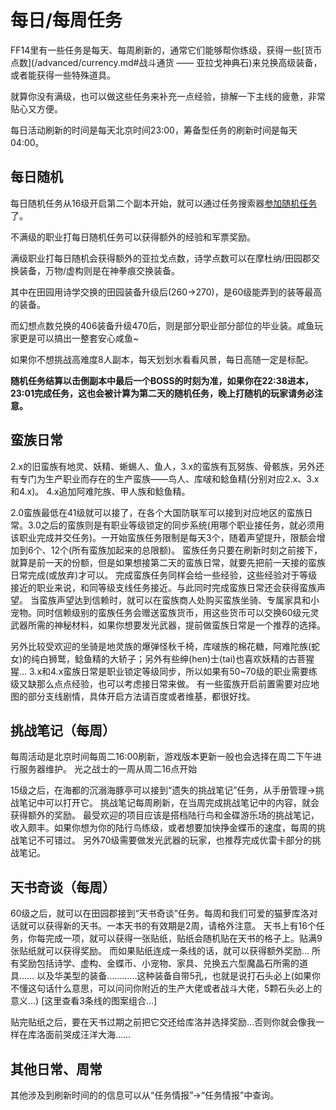 # 每日/每周任务

FF14里有一些任务是每天、每周刷新的，通常它们能够帮你练级，获得一些[货币点数](/advanced/currency.md#战斗通货 —— 亚拉戈神典石)来兑换高级装备，或者能获得一些特殊道具。

就算你没有满级，也可以做这些任务来补充一点经验，排解一下主线的疲惫，非常贴心又方便。

每日活动刷新的时间是每天北京时间23:00，筹备型任务的刷新时间是每天04:00。

## 每日随机

每日随机任务从16级开启第二个副本开始，就可以通过任务搜索器[参加随机任务](/basic/battle.htm#随机副本)了。

不满级的职业打每日随机任务可以获得额外的经验和军票奖励。

满级职业打每日随机会获得额外的亚拉戈点数，诗学点数可以在摩杜纳/田园郡交换装备，万物/虚构则是在神拳痕交换装备。

其中在田园用诗学交换的田园装备升级后(260→270)，是60级能弄到的装等最高的装备。

而幻想点数兑换的406装备升级470后，则是部分职业部分部位的毕业装。咸鱼玩家更是可以搞出一整套安心咸鱼~

如果你不想挑战高难度8人副本，每天划划水看看风景，每日高随一定是标配。

**随机任务结算以击倒副本中最后一个BOSS的时刻为准，如果你在22:38进本，23:01完成任务，这也会被计算为第二天的随机任务，晚上打随机的玩家请务必注意。**

## 蛮族日常
2.x的旧蛮族有地灵、妖精、蜥蜴人、鱼人，3.x的蛮族有瓦努族、骨骸族，另外还有专门为生产职业而存在的生产蛮族——鸟人、库啵和鲶鱼精(分别对应2.x、3.x和4.x)。
4.x追加阿难陀族、甲人族和鲶鱼精。

2.0蛮族最低在41级就可以接了，在各个大国防联军可以接到对应地区的蛮族日常。3.0之后的蛮族则是有职业等级锁定的同步系统(用哪个职业接任务，就必须用该职业完成并交任务)。一开始蛮族任务限制是每天3个，随着声望提升，限额会增加到6个、12个(所有蛮族加起来的总限额)。
蛮族任务只要在刷新时刻之前接下，就算是前一天的份额，但是如果想接第二天的蛮族日常，就要先把前一天接的蛮族日常完成(或放弃)才可以。
完成蛮族任务同样会给一些经验，这些经验对于等级接近的职业来说，和同等级支线任务接近。与此同时完成蛮族日常还会获得蛮族声望。
当蛮族声望达到信赖时，就可以在蛮族商人处购买蛮族坐骑、专属家具和小宠物。同时信赖级别的蛮族任务会赠送蛮族货币，用这些货币可以交换60级元灵武器所需的神秘材料，如果你想要发光武器，提前做蛮族日常是一个推荐的选择。

另外比较受欢迎的坐骑是地灵族的爆弹怪秋千椅，库啵族的棉花糖，阿难陀族(蛇女)的纯白狮鹫，鲶鱼精的大轿子；另外有些绅(hen)士(tai)也喜欢妖精的古菩猩猩…
3.x和4.x蛮族日常是职业锁定等级同步，所以如果有50~70级的职业需要练级又缺那么点点经验，也可以考虑接日常来做。
有一些蛮族开启前置需要对应地图的部分支线剧情，具体开启方法请百度或者维基，都很好找。

## 挑战笔记（每周）
每周活动是北京时间每周二16:00刷新，游戏版本更新一般也会选择在周二下午进行服务器维护。 光之战士的一周从周二16点开始

15级之后，在海都的沉溺海豚亭可以接到“遗失的挑战笔记”任务，从手册管理→挑战笔记中可以打开它。
挑战笔记每周刷新，在当周完成挑战笔记中的内容，就会获得额外的奖励。
最受欢迎的项目应该是搭档陆行鸟和金碟游乐场的挑战笔记，收入颇丰。如果你想为你的陆行鸟练级，或者想要加快挣金蝶币的速度，每周的挑战笔记不可错过。
另外70级需要做发光武器的玩家，也推荐完成优雷卡部分的挑战笔记。

## 天书奇谈（每周）
60级之后，就可以在田园郡接到“天书奇谈”任务。每周和我们可爱的猫萝库洛对话就可以获得新的天书。一本天书的有效期是2周，请格外注意。
天书上有16个任务，你每完成一项，就可以获得一张贴纸，贴纸会随机贴在天书的格子上。贴满9张贴纸就可以获得奖励。
而如果贴纸连成一条线的话，就可以获得额外奖励…
所有奖励包括诗学、虚构、金蝶币、小宠物、家具、兑换五六型魔晶石所需的道具……
以及华美型的装备…………这种装备自带5孔，也就是说打石头必上(如果你不懂这句话什么意思，可以问问你附近的生产大佬或者战斗大佬，5颗石头必上的意义…)
[这里查看3条线的图案组合…]

贴完贴纸之后，要在天书过期之前把它交还给库洛并选择奖励…否则你就会像我一样在库洛面前哭成汪洋大海……

## 其他日常、周常
其他涉及到刷新时间的的信息可以从“任务情报”→“任务情报”中查询。